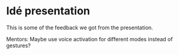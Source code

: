 # Idé presentation
This is some of the feedback we got from the presentation.

Mentors: Maybe use voice activation for different modes instead of gestures?
